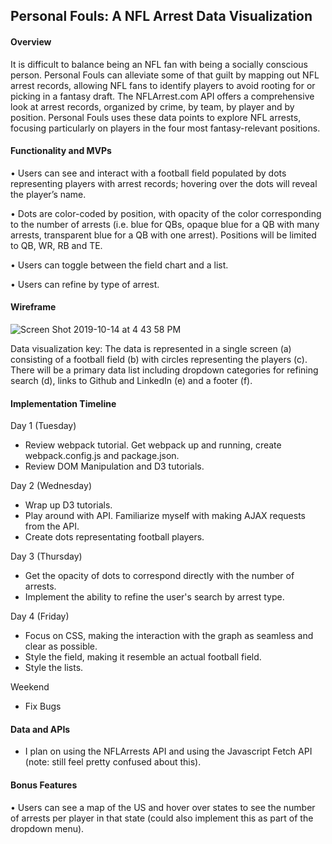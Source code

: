 ## Personal Fouls: A NFL Arrest Data Visualization 

#### Overview

It is difficult to balance being an NFL fan with being a socially conscious person. Personal Fouls can alleviate some of that guilt by mapping out NFL arrest records, allowing NFL fans to identify players to avoid rooting for or picking in a fantasy draft.  The NFLArrest.com API offers a comprehensive look at arrest records, organized by crime, by team, by player and by position.  Personal Fouls uses these data points to explore NFL arrests, focusing particularly on players in the four most fantasy-relevant positions.   

#### Functionality and MVPs

•	Users can see and interact with a football field populated by dots representing players with arrest records; hovering over the dots will reveal the player’s name.

•	Dots are color-coded by position, with opacity of the color corresponding to the number of arrests (i.e. blue for QBs, opaque blue for a QB with many arrests, transparent blue for a QB with one arrest). Positions will be limited to QB, WR, RB and TE.  

•	Users can toggle between the field chart and a list.

•	Users can refine by type of arrest.

#### Wireframe
![Screen Shot 2019-10-14 at 4 43 58 PM](https://user-images.githubusercontent.com/44717186/66781992-b75dc800-eea2-11e9-87d7-eeb595efa23f.png)

Data visualization key: The data is represented in a single screen (a) consisting of a football field (b) with circles representing the players (c). There will be a primary data list including dropdown categories for refining search (d), links to Github and LinkedIn (e) and a footer (f).  

#### Implementation Timeline

Day 1 (Tuesday)
* Review webpack tutorial. Get webpack up and running, create webpack.config.js and package.json.
* Review DOM Manipulation and D3 tutorials. 

Day 2 (Wednesday) 
* Wrap up D3 tutorials. 
* Play around with API. Familiarize myself with making AJAX requests from the API.
* Create dots representating football players. 
 

Day 3 (Thursday) 
* Get the opacity of dots to correspond directly with the number of arrests. 
* Implement the ability to refine the user's search by arrest type.  

Day 4 (Friday)
* Focus on CSS, making the interaction with the graph as seamless and clear as possible.  
* Style the field, making it resemble an actual football field. 
* Style the lists.

Weekend
* Fix Bugs 

#### Data and APIs
* I plan on using the NFLArrests API and using the Javascript Fetch API (note: still feel pretty confused about this).

 #### Bonus Features
•	Users can see a map of the US and hover over states to see the number of arrests per player in that state (could also implement this as part of the dropdown menu).  
